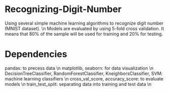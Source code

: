 # Recognizing-Digit-Number
Using several simple machine learning algorithms to recognize digit number (MNIST dataset). \n
Models are evaluated by using 5-fold cross validation. It means that 80% of the sample will be used for training and 20% for testing.

# Dependencies
pandas: to precess data \n
matplotlib, seaborn: for data visualization \n
DecisionTreeClassifier, RandomForestClassifier, KneighborsClassifier, SVM: machine learning classifiers \n
cross_val_score, accuracy_score: to evaluate models \n
train_test_split: separating data into training and test data \n


